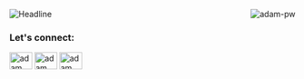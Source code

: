 <div>
    <p><img align="right" src="https://github.com/Adam-pw/Adam-pw/blob/main/animation_500_kxa883sd.gif" alt="adam-pw" /></p>
    <div align=left>
        <img src="https://readme-typing-svg.herokuapp.com?color=%236FDA44&size=32&center=true&vCenter=true&width=280&height=50&lines=Hi+there+%F0%9F%91%8B;I'm+Lidor+Bekel" alt="Headline" />
    </div>
<h3 align="left">Let's connect:</h3>
<p align="left">
  <a href="https://www.linkedin.com/in/lidor-bekel/" target="blank"><img align="center"
      src="https://raw.githubusercontent.com/rahuldkjain/github-profile-readme-generator/master/src/images/icons/Social/linked-in-alt.svg"
      alt="adam pithewan" height="30" width="40" /></a>
      <a href="https://www.facebook.com/lidor.bekel" target="blank"><img align="center"
      src="https://raw.githubusercontent.com/rahuldkjain/github-profile-readme-generator/master/src/images/icons/Social/facebook.svg"
      alt="adam pithen wala" height="30" width="40" /></a>
          <a href="https://lidorbekel1@gmail.com" target="blank"><img align="center"
      src="https://img.icons8.com/doodle/38/000000/gmail-new.png"
      alt="adam pithen wala" height="30" width="40" /></a>
</a>
</p>

<br>
</div>
